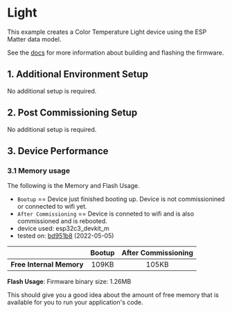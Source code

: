 # Light

This example creates a Color Temperature Light device using the ESP
Matter data model.

See the [docs](https://docs.espressif.com/projects/esp-matter/en/latest/esp32/developing.html) for more information about building and flashing the firmware.

## 1. Additional Environment Setup

No additional setup is required.

## 2. Post Commissioning Setup

No additional setup is required.

## 3. Device Performance

### 3.1 Memory usage

The following is the Memory and Flash Usage.

-   `Bootup` == Device just finished booting up. Device is not
    commissionined or connected to wifi yet.
-   `After Commissioning` == Device is conneted to wifi and is also
    commissioned and is rebooted.
-   device used: esp32c3_devkit_m
-   tested on:
    [bd951b8](https://github.com/espressif/esp-matter/commit/bd951b84993d9d0b5742872be4f51bb6c9ccf15e)
    (2022-05-05)

|                         | Bootup | After Commissioning |
|:-                       |:-:     |:-:                  |
|**Free Internal Memory** |109KB   |105KB                |

**Flash Usage**: Firmware binary size: 1.26MB

This should give you a good idea about the amount of free memory that is
available for you to run your application's code.
